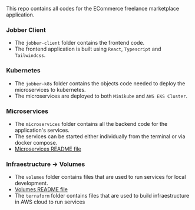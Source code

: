 This repo contains all codes for the ECommerce freelance marketplace application.

### Jobber Client
* The `jobber-client` folder contains the frontend code.
* The frontend application is built using `React`, `Typescript` and `Tailwindcss`.

### Kubernetes
* The `jobber-k8s` folder contains the objects code needed to deploy the microservices to kubernetes.
* The microservices are deployed to both `Minikube` and `AWS EKS Cluster`.

### Microservices
* The `microservices` folder contains all the backend code for the application's services.
* The services can be started either individually from the terminal or via docker compose.
* [Microservices README file](https://github.com/vynnydev/jobberapp-microservices/blob/main/microservices/README.md)

### Infraestructure -> Volumes
* The `volumes` folder contains files that are used to run services for local development.
* [Volumes README file](https://github.com/vynnydev/jobberapp-microservices/blob/main/infraestructure/volumes/README.md)
* The `terraform` folder contains files that are used to build infraestructure in AWS cloud to run services